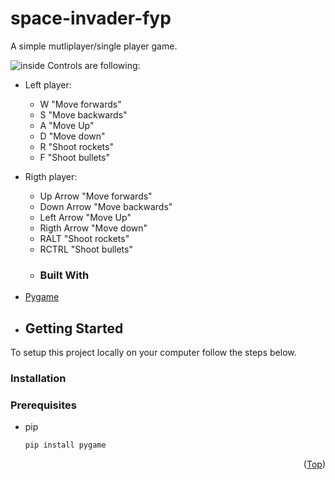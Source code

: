 # space-invader-fyp
A simple  mutliplayer/single player game.

![inside](https://user-images.githubusercontent.com/99478620/156881701-8b2f99ad-b081-419c-890f-26af81ec90d5.PNG)
Controls are following:

  - Left player:
      - W "Move forwards"
      - S "Move backwards"
      - A "Move Up"
      - D "Move down"
      - R "Shoot rockets"
      - F "Shoot bullets"
  - Rigth player:
      - Up Arrow "Move forwards"
      - Down Arrow "Move backwards"
      - Left Arrow "Move Up"
      - Rigth Arrow "Move down"
      - RALT "Shoot rockets"
      - RCTRL "Shoot bullets"
      - ### Built With

- [Pygame](https://www.pygame.org/)
- ## Getting Started

To setup this project locally on your computer follow the steps below.

### Installation
### Prerequisites

- pip
  ```sh
  pip install pygame
  ```



<p align="right">(<a href="#top">Top</a>)</p>
